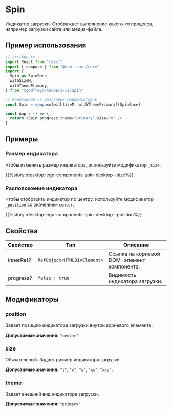 # Spin

<!-- description:start -->

Индикатор загрузки. Отображает выполнение какого-то процесса, например загрузки сайта или медиа-файла.

<!-- description:end -->

## Пример использования

```js
// src/App.ts
import React from "react"
import { compose } from "@bem-react/core"
import {
  Spin as SpinBase,
  withSizeM,
  withThemePrimary,
} from "@godfreyd/takberi-ui/Spin"

// Композиция из различных модификаторов
const Spin = compose(withSizeM, withThemePrimary)(SpinBase)

const App = () => {
  return <Spin progress theme="primary" size="m" />
}
```

## Примеры

### Размер индикатора

Чтобы изменить размер индикатора, используйте модификатор `_size`.

{{%story::desktop:lego-components-spin-desktop--size%}}

### Расположение индикатора

Чтобы отобразить индикатор по центру, используйте модификатор `_position` со значением `center`.

{{%story::desktop:lego-components-spin-desktop--position%}}

## Свойства

<!-- props:start -->

| Свойство  | Тип                         | Описание                                   |
| --------- | --------------------------- | ------------------------------------------ |
| innerRef? | `RefObject<HTMLDivElement>` | Ссылка на корневой DOM-элемент компонента. |
| progress? | `false \| true`             | Видимость индикатора загрузки.             |

<!-- props:end -->

## Модификаторы

<!-- modifiers:start -->

### position

Задает позицию индикатора загрузки внутри корневого элемента.

**Допустимые значения:** `"center"`.

### size

Обязательный. Задает размер индикатора загрузки.

**Допустимые значения:** `"l"`, `"m"`, `"s"`, `"xs"`, `"xxs"`.

### theme

Задает внешний вид индикатора загрузки.

**Допустимые значения:** `"primary"`.

<!-- modifiers:end -->

